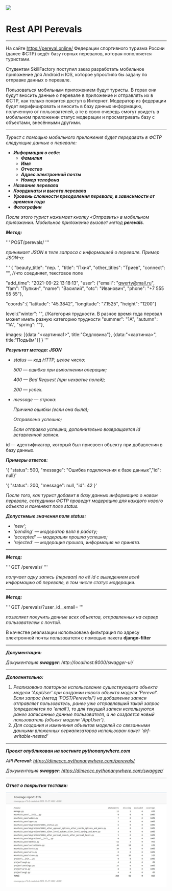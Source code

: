 ![](https://cs9.pikabu.ru/post_img/2017/01/12/9/1484234667137353784.jpg)

# Rest API Perevals
***
На сайте https://pereval.online/ Федерации спортивного туризма России (далее ФСТР) ведёт базу горных перевалов, которая пополняется туристами.

Студентам SkillFactory поступил заказ разработать мобильное приложение для Android и IOS, которое упростило бы задачу по отправке данных о перевале.

Пользоваться мобильным приложением будут туристы. В горах они будут вносить данные о перевале в приложение и отправлять их в ФСТР, как только появится доступ в Интернет.
Модератор из федерации будет верифицировать и вносить в базу данных информацию, полученную от пользователей, а те в свою очередь смогут увидеть в мобильном приложении статус модерации и просматривать базу с объектами, внесёнными другими.
***
_Турист с помощью мобильного приложения будет передавать в ФСТР следующие данные о перевале:_
* *__Информация о себе:__*
    * *__Фамилия__*
    * *__Имя__*
    * *__Отчество__*
    * *__Адрес электронной почты__*
    * *__Номер телефона__*
* *__Название перевала__*
* *__Координаты и высота перевала__*
* *__Уровень сложности преодоления перевала, в зависимости от времени года__*
* *__Фотографии__*

_После этого турист нажимает кнопку «Отправить» в мобильном приложении. Мобильное приложение вызовет метод __perevals__._

*__Метод:__*

'''
POST/perevals/
'''

_принимает JSON в теле запроса с информацией о перевале. Пример JSON-а:_

'''
{
  "beauty_title": "пер. ",
  "title": "Пхия",
  "other_titles": "Триев",
  "connect": "", //что соединяет, текстовое поле
 
  "add_time": "2021-09-22 13:18:13",
  "user": {"email": "qwerty@mail.ru", 		
        "fam": "Пупкин",
		 "name": "Василий",
		 "otc": "Иванович",
        "phone": "+7 555 55 55"}, 
 
   "coords":{
  "latitude": "45.3842",
  "longitude": "7.1525",
  "height": "1200"}
 
 
  level:{"winter": "", //Категория трудности. В разное время года перевал может иметь разную категорию трудности
  "summer": "1А",
  "autumn": "1А",
  "spring": ""},
 
   images: [{data:"<картинка1>", title:"Седловина"}, {data:"<картинка>", title:"Подъём"}]
}
'''

*__Результат метода: JSON__*

* _status — код HTTP, целое число:_

    _500 — ошибка при выполнении операции;_

    _400 — Bad Request (при нехватке полей);_

     _200 — успех._


* _message — строка:_

  _Причина ошибки (если она была);_

  _Отправлено успешно;_

  _Если отправка успешна, дополнительно возвращается id вставленной записи._

id — идентификатор, который был присвоен объекту при добавлении в базу данных.

*__Примеры oтветов:__*

'{ "status": 500, "message": "Ошибка подключения к базе данных","id": null}'

'{ "status": 200, "message": null, "id": 42 }'

_После того, как турист добавит в базу данных информацию о новом перевале, сотрудники ФСТР проведут модерацию для каждого нового объекта и поменяют поле status._

*__Допустимые значения поля status:__*

* _'new';_
* _'pending' — модератор взял в работу;_
* _'accepted' — модерация прошла успешно;_
* _'rejected' — модерация прошла, информация не принята._
***

*__Метод:__*

'''
GET /perevals/<id>
'''

_получает одну запись (перевал) по её id с выведением всей информацию об перевале, в том числе статус модерации._
***

*__Метод:__*

'''
GET /perevals/?user_id__email=<email>
'''

_позволяет получить данные всех объектов, отправленных на сервер пользователем с почтой._

В качестве реализации использована фильтрация по адресу электронной почты пользователя с помощью пакета **django-filter**
***

*__Документация:__*

_Документация **swagger**: http://localhost:8000/swagger-ui/_ 
***

*__Дополнительно:__*

1. _Реализовано повторное использование существующего объекта модели 'AppUser' при создании нового объекта модели 'Pereval'. Если запрос (метод 'POST/Perevals/') на добавление записи отправляет пользователь, ранее уже отправлявший такой запрос (определяется по 'email'), то для текущей записи используются ранее записанные данные пользователя, а не создается новый пользователь (объект модели 'AppUser')._
2. _Для создания и изменения объектов моделей со связанными данными вложенных сериализаторов использован пакет 'drf-writable-nested'_
***

*__Проект опубликован на хостинге pythonanywhere.com__*

_API **Pereval**: https://dimeccc.pythonanywhere.com/perevals/_

_Документация **swagger**: https://dimeccc.pythonanywhere.com/swagger/_
***

*__Отчет о покрытии тестами:__*

![](pereval_tests.jpg)
